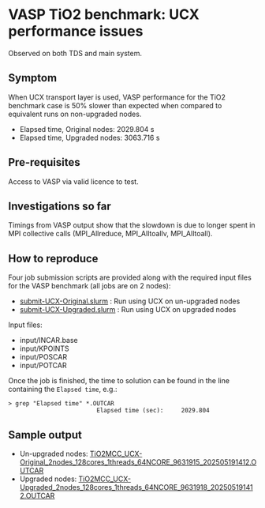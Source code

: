 # VASP TiO2 benchmark: UCX performance issues 

Observed on both TDS and main system.

## Symptom

When UCX transport layer is used, VASP performance for the TiO2 benchmark case
is 50% slower than expected when compared to equivalent runs on non-upgraded nodes.

- Elapsed time, Original nodes: 2029.804 s
- Elapsed time, Upgraded nodes: 3063.716 s

## Pre-requisites

Access to VASP via valid licence to test.

## Investigations so far

Timings from VASP output show that the slowdown is due to longer spent in MPI 
collective calls (MPI_Allreduce, MPI_Alltoallv, MPI_Alltoall).

## How to reproduce

Four job submission scripts are provided along with the required input files for
the VASP benchmark (all jobs are on 2 nodes):

- [submit-UCX-Original.slurm](submit-UCX-Original.slurm) : Run using UCX on un-upgraded nodes
- [submit-UCX-Upgraded.slurm](submit-UCX-Upgraded.slurm) : Run using UCX on upgraded nodes

Input files:
- input/INCAR.base
- input/KPOINTS
- input/POSCAR
- input/POTCAR

Once the job is finished, the time to solution can be found in the line containing
the `Elapsed time`, e.g.:

```
> grep "Elapsed time" *.OUTCAR
                         Elapsed time (sec):     2029.804

```

## Sample output

- Un-upgraded nodes: [TiO2MCC_UCX-Original_2nodes_128cores_1threads_64NCORE_9631915_202505191412.OUTCAR](TiO2MCC_UCX-Original_2nodes_128cores_1threads_64NCORE_9631915_202505191412.OUTCAR)
- Upgraded nodes: [TiO2MCC_UCX-Upgraded_2nodes_128cores_1threads_64NCORE_9631918_202505191412.OUTCAR](TiO2MCC_UCX-Upgraded_2nodes_128cores_1threads_64NCORE_9631918_202505191412.OUTCAR)


